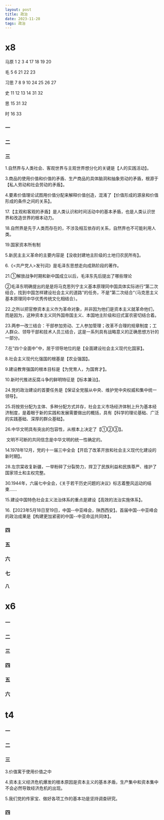 ```yaml
---
layout: post
title: 政治
date: 2023-11-28
tags: 政治
---
```


# x8

马原 1 2 3 4 17 18 19 20

毛 5 6  21 22  23

习思 7 8 9 10 24 25 26 27

史 11 12 13 14 31 32

思 15 31 32

时 16 33

### 一

### 二

### 三 

1.自然界与人类社会、客观世界与主观世界想分化的关键是【人的实践活动】。

3.商品的使用价值和价值的矛盾、生产商品的具体脑洞和抽象劳动的矛盾，根源于【私人劳动和社会劳动的矛盾】。

4.要素价值理论试图用价值分配来解释价值创造，混淆了【价值形成的源泉和价值形成的条件之间的关系】。

17.【主观和客观的矛盾】是人类认识和时间活动中的基本矛盾，也是人类认识世界和改造世界的根本动力。

18.自然界是先于人类而存在的，不涉及相互依存的关系，自然界也不可能利用人类。

19.国家资本所有制



5.新民主主义革命的主要内容是【没收封建地主阶级的土地归农民所有】。

6.《<共产党人>发刊词》是毛泽东思想走向成熟阶段的著作。

21.①解放战争时期和新中国成立以后，毛泽东先后提出了哪些理论

​	②毛泽东明确提出的是是将马克思列宁主义基本原理同中国具体实际进行“第二次结合，找到中国怎样建设社会主义的道路"的任务，不是”第二次结合“（马克思主义基本原理同中华优秀传统文化相结合）。

22.之所以把官僚资本主义作为革命对象，并非因为他们是资本主义就革命他们，而是因为，这种资本主义同外国帝国主义、本国地主阶级和旧式富农密切结合着。

23.两参一改三结合：干部参加劳动、工人参加管理；改革不合理的规章制度；工人群众、领导干部和技术人员三结合，这是一系列具有战略意义的正确思想方针的一部分。



7.在"四个全面中"中，居于领导地位的是【全面建设社会主义现代化国家】。

8.社会主义现代化强国的根基是【农业强国】。

9.建设教育强国的根本目标是【为党育人，为国育才】。

10.新时代推进反腐斗争的鲜明特征是【标本兼治】。

24.党的政治建设的首要任务是【保证全党服从中央、维护党中央权威和集中统一领导】。

25.将按劳分配为主体、多种分配方式并存，社会主义市场经济体制上升为基本经济制度，是着眼于新的实践和发展需要做出的概括，具有【科学的理论基础、广泛的实践基础、深厚的群众基础】。

26.中华文明具有突出的包容性，从根本上决定了【①②③】。

​		文明不可断的共同信念是中华文明的统一性确定的。



14.1978年12月，党的十一届三中全会【开启了改革开放和社会主义现代化建设的新时期】。

28.左宗棠收复新疆，一举粉碎了分裂势力，捍卫了民族利益和民族尊严、维护了国家领土和主权完整。

30.1944年，六届七中全会，《关于若干历史问题的决议》标志着整风运动的结束......



15.建设中国特色社会主义法治体系的重点是建设【高效的法治实施体系】。



16.【2023年5月18日至19日，中国--中亚峰会，陕西西安】。首届中国--中亚峰会的政治成果是【构建更加紧密的中国--中亚命运共同体】。



### 四

### 五

### 六

### 七

#### 八



# x6

### 一

### 二

### 三

### 四

### 五

### 六



# t4

### 一

### 二

### 三

3.价值寓于使用价值之中

4.资本主义经济危机爆发的根本原因是资本主义的基本矛盾，生产集中和资本集中不会必然导致经济危机的出现。



5.我们党的传家宝、做好各项工作的基本功是坚持调查研究。



### 四

